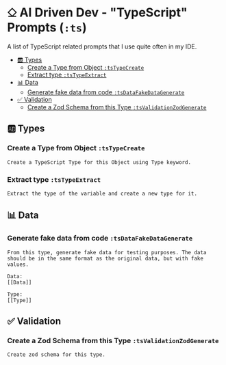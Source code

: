 # ⎐ AI Driven Dev - "TypeScript" Prompts (`:ts`)

A list of TypeScript related prompts that I use quite often in my IDE.

- [🆎 Types](#-types)
  - [Create a Type from Object `:tsTypeCreate`](#create-a-type-from-object-tstypecreate)
  - [Extract type `:tsTypeExtract`](#extract-type-tstypeextract)
- [📊 Data](#-data)
  - [Generate fake data from code `:tsDataFakeDataGenerate`](#generate-fake-data-from-code-tsdatafakedatagenerate)
- [✅ Validation](#-validation)
  - [Create a Zod Schema from this Type `:tsValidationZodGenerate`](#create-a-zod-schema-from-this-type-tsvalidationzodgenerate)

## 🆎 Types

### Create a Type from Object `:tsTypeCreate`

```text
Create a TypeScript Type for this Object using Type keyword.
```

### Extract type `:tsTypeExtract`

```text
Extract the type of the variable and create a new type for it.
```

## 📊 Data

### Generate fake data from code `:tsDataFakeDataGenerate`

```text
From this type, generate fake data for testing purposes. The data should be in the same format as the original data, but with fake values.

Data:
[[Data]]

Type:
[[Type]]
```

## ✅ Validation

### Create a Zod Schema from this Type `:tsValidationZodGenerate`

```text
Create zod schema for this type.
```
